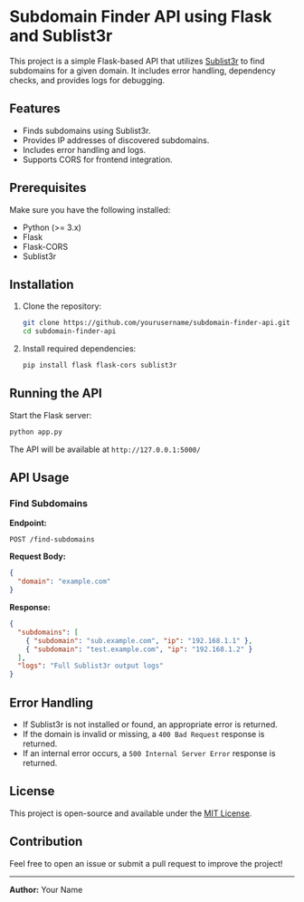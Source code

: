 # Subdomain Finder API using Flask and Sublist3r

This project is a simple Flask-based API that utilizes [Sublist3r](https://github.com/aboul3la/Sublist3r) to find subdomains for a given domain. It includes error handling, dependency checks, and provides logs for debugging.

## Features
- Finds subdomains using Sublist3r.
- Provides IP addresses of discovered subdomains.
- Includes error handling and logs.
- Supports CORS for frontend integration.

## Prerequisites
Make sure you have the following installed:
- Python (>= 3.x)
- Flask
- Flask-CORS
- Sublist3r

## Installation
1. Clone the repository:
   ```sh
   git clone https://github.com/yourusername/subdomain-finder-api.git
   cd subdomain-finder-api
   ```
2. Install required dependencies:
   ```sh
   pip install flask flask-cors sublist3r
   ```

## Running the API
Start the Flask server:
```sh
python app.py
```
The API will be available at `http://127.0.0.1:5000/`

## API Usage
### Find Subdomains
**Endpoint:**
```
POST /find-subdomains
```
**Request Body:**
```json
{
  "domain": "example.com"
}
```
**Response:**
```json
{
  "subdomains": [
    { "subdomain": "sub.example.com", "ip": "192.168.1.1" },
    { "subdomain": "test.example.com", "ip": "192.168.1.2" }
  ],
  "logs": "Full Sublist3r output logs"
}
```

## Error Handling
- If Sublist3r is not installed or found, an appropriate error is returned.
- If the domain is invalid or missing, a `400 Bad Request` response is returned.
- If an internal error occurs, a `500 Internal Server Error` response is returned.

## License
This project is open-source and available under the [MIT License](LICENSE).

## Contribution
Feel free to open an issue or submit a pull request to improve the project!

---
**Author:** Your Name

